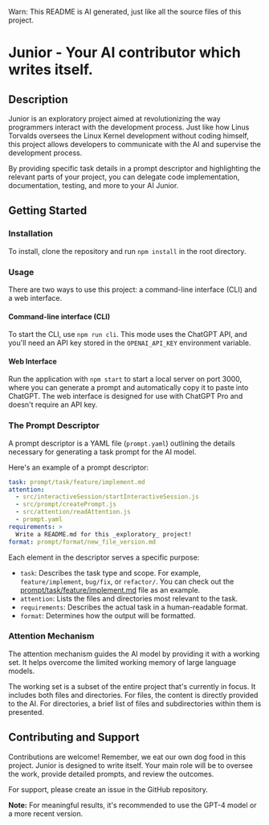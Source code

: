 Warn: This README is AI generated, just like all the source files of this project.

# Junior - Your AI contributor which writes itself.

## Description

Junior is an exploratory project aimed at revolutionizing the way programmers interact with the development process. Just like how Linus Torvalds oversees the Linux Kernel development without coding himself, this project allows developers to communicate with the AI and supervise the development process.

By providing specific task details in a prompt descriptor and highlighting the relevant parts of your project, you can delegate code implementation, documentation, testing, and more to your AI Junior.

## Getting Started

### Installation

To install, clone the repository and run `npm install` in the root directory.

### Usage

There are two ways to use this project: a command-line interface (CLI) and a web interface.

#### Command-line interface (CLI)

To start the CLI, use `npm run cli`. This mode uses the ChatGPT API, and you'll need an API key stored in the `OPENAI_API_KEY` environment variable.

#### Web Interface

Run the application with `npm start` to start a local server on port 3000, where you can generate a prompt and automatically copy it to paste into ChatGPT. The web interface is designed for use with ChatGPT Pro and doesn't require an API key.

### The Prompt Descriptor

A prompt descriptor is a YAML file (`prompt.yaml`) outlining the details necessary for generating a task prompt for the AI model.

Here's an example of a prompt descriptor:

```yaml
task: prompt/task/feature/implement.md
attention:
  - src/interactiveSession/startInteractiveSession.js
  - src/prompt/createPrompt.js
  - src/attention/readAttention.js
  - prompt.yaml
requirements: >
  Write a README.md for this _exploratory_ project!
format: prompt/format/new_file_version.md
```

Each element in the descriptor serves a specific purpose:
- `task`: Describes the task type and scope. For example, `feature/implement`, `bug/fix`, or `refactor/`. You can check out the [prompt/task/feature/implement.md](prompt/task/feature/implement.md) file as an example.
- `attention`: Lists the files and directories most relevant to the task.
- `requirements`: Describes the actual task in a human-readable format.
- `format`: Determines how the output will be formatted.

### Attention Mechanism

The attention mechanism guides the AI model by providing it with a working set. It helps overcome the limited working memory of large language models.

The working set is a subset of the entire project that's currently in focus. It includes both files and directories. For files, the content is directly provided to the AI. For directories, a brief list of files and subdirectories within them is presented.

## Contributing and Support

Contributions are welcome! Remember, we eat our own dog food in this project. Junior is designed to write itself. Your main role will be to oversee the work, provide detailed prompts, and review the outcomes.

For support, please create an issue in the GitHub repository.

**Note:** For meaningful results, it's recommended to use the GPT-4 model or a more recent version.
